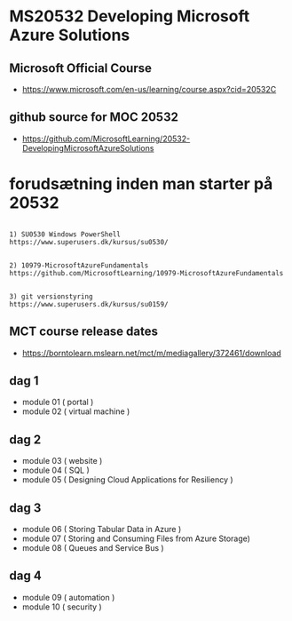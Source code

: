 # MS20532 Developing Microsoft Azure Solutions


## Microsoft Official Course

* https://www.microsoft.com/en-us/learning/course.aspx?cid=20532C

## github source for MOC 20532

* https://github.com/MicrosoftLearning/20532-DevelopingMicrosoftAzureSolutions


# forudsætning inden man starter på 20532

```

1) SU0530 Windows PowerShell 
https://www.superusers.dk/kursus/su0530/


2) 10979-MicrosoftAzureFundamentals
https://github.com/MicrosoftLearning/10979-MicrosoftAzureFundamentals


3) git versionstyring
https://www.superusers.dk/kursus/su0159/

```


## MCT course release dates

* https://borntolearn.mslearn.net/mct/m/mediagallery/372461/download



## dag 1

* module 01 ( portal )
* module 02 ( virtual machine )


## dag 2

* module 03 ( website )
* module 04 ( SQL )
* module 05 ( Designing Cloud Applications for Resiliency )

## dag 3

* module 06 ( Storing Tabular Data in Azure )
* module 07 ( Storing and Consuming Files from Azure Storage)
* module 08 ( Queues and Service Bus )

## dag 4

* module 09 ( automation )
* module 10 ( security )